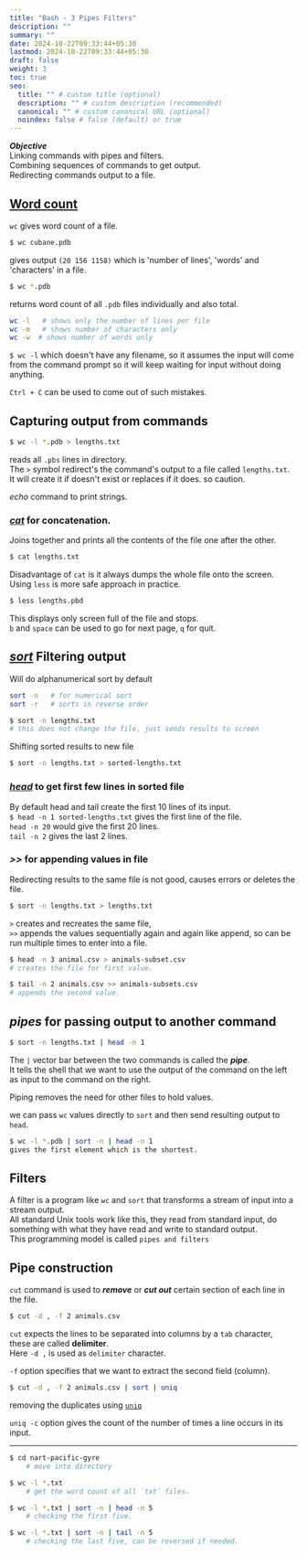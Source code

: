 ```yaml
---
title: "Bash - 3 Pipes Filters"
description: ""
summary: ""
date: 2024-10-22T09:33:44+05:30
lastmod: 2024-10-22T09:33:44+05:30
draft: false
weight: 3
toc: true
seo:
  title: "" # custom title (optional)
  description: "" # custom description (recommended)
  canonical: "" # custom canonical URL (optional)
  noindex: false # false (default) or true
---
```



***Objective***    
Linking commands with pipes and filters.      
Combining sequences of commands to get output.    
Redirecting commands output to a file.

## [Word count](/personal-site/docs/bash-linux/command-docs/wc-word-count)

`wc` gives word count of a file.
```bash {frame="none"}
$ wc cubane.pdb
```
gives output `(20 156 1158)` which is 'number of lines', 'words' and 'characters' in a file.      

```bash {frame="none"}
$ wc *.pdb
```
returns word count of all `.pdb` files individually and also total.

```bash {frame="none"}
wc -l   # shows only the number of lines per file
wc -m   # shows number of characters only
wc -w  # shows number of words only
```

`$ wc -l` which doesn't have any filename, so it assumes the input will come from the command prompt so it will keep waiting for input without doing anything.

`Ctrl + C` can be used to come out of such mistakes.


## Capturing output from commands

```bash {frame="none"}
$ wc -l *.pdb > lengths.txt
```
reads all `.pbs` lines in directory.      
The `>` symbol redirect's the command's output to a file called `lengths.txt`.    
It will create it if doesn't exist or replaces if it does. so caution.

*echo* command to print strings.

### [*cat*](/personal-site/docs/bash-linux/command-docs/cat-concatenate) for concatenation.

Joins together and prints all the contents of the file one after the other.
```bash {frame="none"}
$ cat lengths.txt
```
Disadvantage of `cat` is it always dumps the whole file onto the screen.    
Using `less` is more safe approach in practice.
```bash {frame="none"}
$ less lengths.pbd
```
This displays only screen full of the file and stops.       
`b` and `space` can be used to go for next page, `q` for quit.


## [*sort*](/personal-site/docs/bash-linux/command-docs/sort) Filtering output

Will do alphanumerical sort by default
```bash {frame="none"}
sort -n   # for numerical sort
sort -r   # sorts in reverse order
```
```bash {frame="none"}
$ sort -n lengths.txt
# this does not change the file, just sends results to screen
```

Shifting sorted results to new file
```bash {frame="none"}
$ sort -n lengths.txt > sorted-lengths.txt
```


### [*head*](/personal-site/docs/bash-linux/command-docs/head-tail) to get first few lines in sorted file

By default head and tail create the first 10 lines of its input.        
`$ head -n 1 sorted-lengths.txt`   gives the first line of the file.    
`head -n 20` would give the first 20 lines.                             
`tail -n 2` gives the last 2 lines.                   


### *>>* for appending values in file

Redirecting results to the same file is not good, causes errors or deletes the file.
```bash {frame="none"}
$ sort -n lengths.txt > lengths.txt
```
`>`  creates and recreates the same file,     
`>>` appends the values sequentially again and again like append, so can be run multiple times to enter into a file.

```bash {frame="none"}
$ head -n 3 animal.csv > animals-subset.csv
# creates the file for first value.

$ tail -n 2 animals.csv >> animals-subsets.csv
# appends the second value.
```


## *pipes* for passing output to another command

```bash {frame="none"}
$ sort -n lengths.txt | head -n 1
```
The `|` vector bar between the two commands is called the ***pipe***.     
It tells the shell that we want to use the output of the command on the left as input to the command on the right.

Piping removes the need for other files to hold values.

we can pass `wc` values directly to `sort` and then send resulting output to `head`.

```bash {frame="none"}
$ wc -l *.pdb | sort -n | head -n 1
gives the first element which is the shortest.
```


## Filters

A filter is a program like `wc` and `sort` that transforms a stream of input into a stream output.      
All standard Unix tools work like this, they read from standard input, do something with what they have read and write to standard output.      
This programming model is called `pipes and filters`


## Pipe construction

`cut` command is used to ***remove*** or ***cut out*** certain section of each line in the file.
```bash {frame="none"}
$ cut -d , -f 2 animals.csv
```

`cut` expects the lines to be separated into columns by a `tab` character,   
these are called **delimiter**.       
Here `-d ,` is used as `delimiter` character.

`-f` option specifies that we want to extract the second field (column).

```bash {frame="none"}
$ cut -d , -f 2 animals.csv | sort | uniq
```
removing the duplicates using [`uniq`](/docs/bash-linux/command-docs/uniq.md)

`uniq -c` option gives the count of the number of times a line occurs in its input.

__________

```bash {frame="none"}
$ cd nart-pacific-gyre
    # move into directory

$ wc -l *.txt
    # get the word count of all `txt` files.

$ wc -l *.txt | sort -n | head -n 5
    # checking the first five.

$ wc -l *.txt | sort -n | tail -n 5
    # checking the last five, can be reversed if needed.
```
